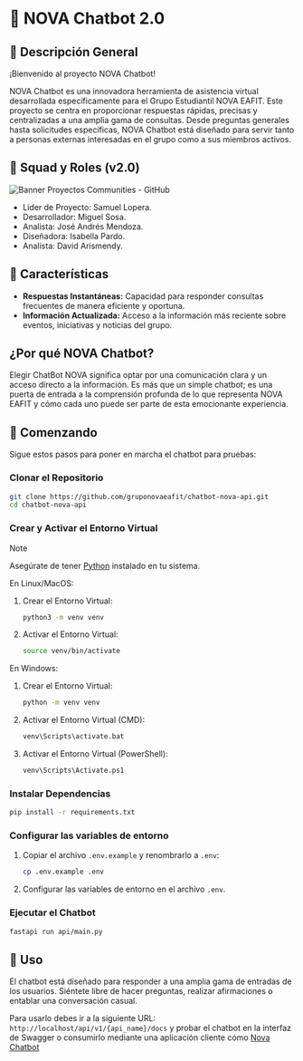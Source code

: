 # 🤖 NOVA Chatbot 2.0

## 📝 Descripción General

¡Bienvenido al proyecto NOVA Chatbot!

NOVA Chatbot es una innovadora herramienta de asistencia virtual desarrollada específicamente para el Grupo Estudiantil NOVA EAFIT. Este proyecto se centra en proporcionar respuestas rápidas, precisas y centralizadas a una amplia gama de consultas. Desde preguntas generales hasta solicitudes específicas, NOVA Chatbot está diseñado para servir tanto a personas externas interesadas en el grupo como a sus miembros activos.

## 🙌 Squad y Roles (v2.0)

![Banner Proyectos Communities - GitHub](https://github.com/user-attachments/assets/13c8de64-3907-4dca-91f6-92d6e515a21e)

- Lider de Proyecto: Samuel Lopera.
- Desarrollador: Miguel Sosa.
- Analista: José Andrés Mendoza.
- Diseñadora: Isabella Pardo.
- Analista: David Arismendy.

## 🌟 Características

- **Respuestas Instantáneas:** Capacidad para responder consultas frecuentes de manera eficiente y oportuna.
- **Información Actualizada:** Acceso a la información más reciente sobre eventos, iniciativas y noticias del grupo.

## ¿Por qué NOVA Chatbot?

Elegir ChatBot NOVA significa optar por una comunicación clara y un acceso directo a la información. Es más que un simple chatbot; es una puerta de entrada a la comprensión profunda de lo que representa NOVA EAFIT y cómo cada uno puede ser parte de esta emocionante experiencia.

## 🚀 Comenzando

Sigue estos pasos para poner en marcha el chatbot para pruebas:

### Clonar el Repositorio

```bash
git clone https://github.com/gruponovaeafit/chatbot-nova-api.git
cd chatbot-nova-api
```

### Crear y Activar el Entorno Virtual

> [!NOTE]
> Asegúrate de tener [Python](https://www.python.org/) instalado en tu sistema.

En Linux/MacOS:

1. Crear el Entorno Virtual:

   ```bash
   python3 -m venv venv
   ```

2. Activar el Entorno Virtual:

   ```bash
   source venv/bin/activate
   ```

En Windows:

1. Crear el Entorno Virtual:

   ```bash
   python -m venv venv
   ```

2. Activar el Entorno Virtual (CMD):

   ```bash
   venv\Scripts\activate.bat
   ```

3. Activar el Entorno Virtual (PowerShell):

   ```bash
   venv\Scripts\Activate.ps1
   ```

### Instalar Dependencias

```bash
pip install -r requirements.txt
```

### Configurar las variables de entorno

1. Copiar el archivo `.env.example` y renombrarlo a `.env`:

   ```bash
   cp .env.example .env
   ```

2. Configurar las variables de entorno en el archivo `.env`.

### Ejecutar el Chatbot

```bash
fastapi run api/main.py
```

## 💬 Uso

El chatbot está diseñado para responder a una amplia gama de entradas de los usuarios. Siéntete libre de hacer preguntas, realizar afirmaciones o entablar una conversación casual.

Para usarlo debes ir a la siguiente URL: `http://localhost/api/v1/{api_name}/docs` y probar el chatbot en la interfaz de Swagger o consumirlo mediante una aplicación cliente cómo [Nova Chatbot](https://github.com/gruponovaeafit/chatbot-nova)
